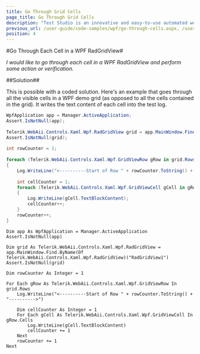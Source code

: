 ```yaml
---
title: Go Through Grid Cells
page_title: Go Through Grid Cells
description: "Test Studio is an innovative and easy-to-use automated web, WPF and load testing solution. Test Studio tests support essential technologies like ASP.NET AJAX, Silverlight, PHP and MVC. HTML5, Testing framework, functional testing, performance testing, load testing, exploratory testing, manual testing."
previous_url: /user-guide/code-samples/wpf/go-through-cells.aspx, /user-guide/code-samples/wpf/go-through-cells
position: 4
---
```

#Go Through Each Cell in a WPF RadGridView#

*I would like to go through each cell in a WPF RadGridView and perform some action or verification.*

##Solution##

This is possible with a coded solution. Here's an example that goes through all the visible cells in a WPF demo grid (as opposed to all the cells contained in the grid). It writes the text content of each cell into the test log.

```C#
WpfApplication app = Manager.ActiveApplication;
Assert.IsNotNull(app);
 
Telerik.WebAii.Controls.Xaml.Wpf.RadGridView grid = app.MainWindow.Find.ByName<Telerik.WebAii.Controls.Xaml.Wpf.RadGridView>("RadGridView1");
Assert.IsNotNull(grid);
 
int rowCounter = 1;
 
foreach (Telerik.WebAii.Controls.Xaml.Wpf.GridViewRow gRow in grid.Rows)
{
    Log.WriteLine("<----------Start of Row " + rowCounter.ToString() + "---------->");
     
    int cellCounter = 1;
    foreach (Telerik.WebAii.Controls.Xaml.Wpf.GridViewCell gCell in gRow.Cells)
    {
        Log.WriteLine(gCell.TextBlockContent);
        cellCounter++;
    }
    rowCounter++;
}
```

```VB
Dim app As WpfApplication = Manager.ActiveApplication
Assert.IsNotNull(app)
 
Dim grid As Telerik.WebAii.Controls.Xaml.Wpf.RadGridView = app.MainWindow.Find.ByName(Of Telerik.WebAii.Controls.Xaml.Wpf.RadGridView)("RadGridView1")
Assert.IsNotNull(grid)
 
Dim rowCounter As Integer = 1
 
For Each gRow As Telerik.WebAii.Controls.Xaml.Wpf.GridViewRow In grid.Rows
    Log.WriteLine("<----------Start of Row " + rowCounter.ToString() + "---------->")
 
    Dim cellCounter As Integer = 1
    For Each gCell As Telerik.WebAii.Controls.Xaml.Wpf.GridViewCell In gRow.Cells
        Log.WriteLine(gCell.TextBlockContent)
        cellCounter += 1
    Next
    rowCounter += 1
Next
```



